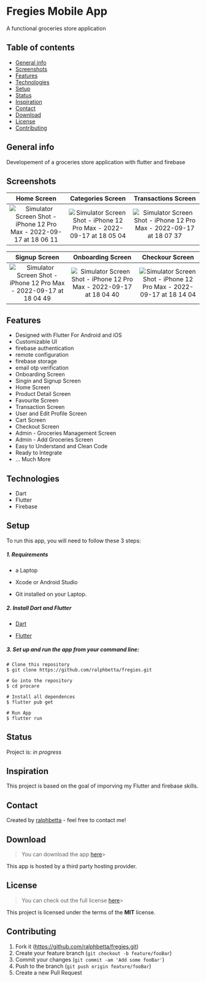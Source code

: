 # Fregies Mobile App
A functional groceries store application

## Table of contents
* [General info](#general-info)
* [Screenshots](#screenshots)
* [Features](#features)
* [Technologies](#technologies)
* [Setup](#setup)
* [Status](#status)
* [Inspiration](#inspiration)
* [Contact](#contact)
* [Download](#download)
* [License](#license)
* [Contributing](#contributing)

## General info
Developement of a groceries store application with flutter and firebase

## Screenshots

 Home Screen           |  Categories Screen  |  Transactions Screen
 :-------------------------:|:-------------------------:|:-------------------------:
|![Simulator Screen Shot - iPhone 12 Pro Max - 2022-09-17 at 18 06 11](https://user-images.githubusercontent.com/99793528/191493161-78de0e16-313d-45eb-b834-3b59afb55628.png)|![Simulator Screen Shot - iPhone 12 Pro Max - 2022-09-17 at 18 05 04](https://user-images.githubusercontent.com/99793528/191490535-f2277c9d-1685-49a2-95c8-a84d4b778ae9.png)|![Simulator Screen Shot - iPhone 12 Pro Max - 2022-09-17 at 18 07 37](https://user-images.githubusercontent.com/99793528/191490790-ce9b7687-e92d-4274-b351-96ba42cf87aa.png)


Signup Screen       |  Onboarding Screen  |  Checkour Screen
:-------------------------:|:-------------------------:|:-------------------------:
|![Simulator Screen Shot - iPhone 12 Pro Max - 2022-09-17 at 18 04 49](https://user-images.githubusercontent.com/99793528/191493649-adee1654-90ff-4c0c-9f6d-4d086d4f9b48.png)|![Simulator Screen Shot - iPhone 12 Pro Max - 2022-09-17 at 18 04 40](https://user-images.githubusercontent.com/99793528/191493539-7436caad-930f-4b8c-ad92-1040b8823794.png)|![Simulator Screen Shot - iPhone 12 Pro Max - 2022-09-17 at 18 14 04](https://user-images.githubusercontent.com/99793528/191493790-df7bd074-d9b5-4a0d-a0c8-68eb827c7a26.png)

## Features
* Designed with Flutter For Android and iOS
* Customizable UI
* firebase authentication
* remote configuration
* firebase storage
* email otp verification
* Onboarding Screen
* Singin and Signup Screen
* Home Screen
* Product Detail Screen
* Favourite Screen
* Transaction Screen
* User and Edit Profile Screen
* Cart Screen
* Checkout Screen
* Admin - Groceries Management Screen
* Admin - Add Groceries Screen
* Easy to Understand and Clean Code
* Ready to Integrate
* ... Much More


## Technologies
* Dart
* Flutter
* Firebase


## Setup
To run this app, you will need to follow these 3 steps:

##### 1. Requirements
  - a Laptop

  - Xcode or Android Studio

  - Git installed on your Laptop.


##### 2. Install Dart and Flutter
  - [Dart](https://dart.dev/get-dart)

  - [Flutter](https://flutter.dev/docs/get-started/install)


##### 3. Set up and run the app from your command line:
  ```
  # Clone this repository
  $ git clone https://github.com/ralphbetta/fregies.git

  # Go into the repository
  $ cd procare

  # Install all dependences
  $ flutter pub get

  # Run App
  $ flutter run
  ```


## Status
Project is: _in progress_

## Inspiration
This project is based on the goal of imporving my Flutter and firebase skills.


## Contact
Created by [ralphbetta](https://github.com/ralphbetta/fregies) - feel free to contact me!


## Download
>You can download the app [here](https://appsenjoy.com/files/8602611456b0970b94aa7d09cfcffdc3.apk)>


This app is hosted by a third party hosting provider.

## License
>You can check out the full license [here](https://github.com/ralphbetta/procare/blob/main/LICENSE)>

This project is licensed under the terms of the **MIT** license.

## Contributing

1. Fork it (<https://github.com/ralphbetta/fregies.git>)
2. Create your feature branch (`git checkout -b feature/fooBar`)
3. Commit your changes (`git commit -am 'Add some fooBar'`)
4. Push to the branch (`git push origin feature/fooBar`)
5. Create a new Pull Request
